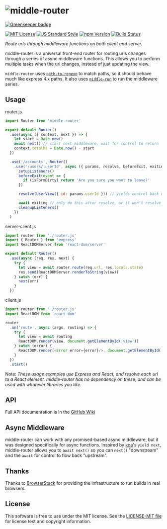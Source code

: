 # ![middle-router][logo]

[![Greenkeeper badge](https://badges.greenkeeper.io/thetalecrafter/middle-router.svg)](https://greenkeeper.io/)

[![MIT License][license-image]][LICENSE]
[![JS Standard Style][style-image]][style]
[![npm Version][npm-image]][npm]
[![Build Status][build-image]][build]

_Route urls through middleware functions on both client and server._

middle-router is a universal front-end router for routing urls changes through a series of async middleware functions. This allows you to perform multiple tasks when the url changes, instead of just updating the view.

`middle-router` uses [`path-to-regexp`][path-to-regexp] to match paths, so it should behave much like express 4.x paths.
It also uses [`middle-run`][middle-run] to run the middleware series.


Usage
-----

router.js
```js
import Router from 'middle-router'

export default Router()
  .use(async ({ context, next }) => {
    let start = Date.now()
    await next() // start next middleware, wait for control to return
    context.totalMs = Date.now() - start
  })

  .use('/accounts', Router()
    .use('/users/:userId', async ({ params, resolve, beforeExit, exiting }) => {
      setupListeners()
      beforeExit(event => {
        if (isFormDirty) return 'Are you sure you want to leave?'
      })

      resolve(UserView({ id: params.userId })) // yields control back upstream

      await exiting // only do this after resolve, or it won't resolve until next url change!!
      cleanupListeners()
    })
  )
```

server-client.js
```js
import router from './router.js'
import { Router } from 'express'
import ReactDOMServer from 'react-dom/server'

export default Router()
  .use(async (req, res, next) {
    try {
      let view = await router.route(req.url, res.locals.state)
      res.send(ReactDOMServer.renderToString(view))
    } catch (err) {
      next(err)
    }
  })
```

client.js
```js
import router from './router.js'
import ReactDOM from 'react-dom'

router
  .on('route', async (args, routing) => {
    try {
      let view = await routing
      ReactDOM.render(view, document.getElementById('view'))
    } catch (error) {
      ReactDOM.render(<Error error={error}/>, document.getElementById('view'))
    }
  })
  .start()
```

Note: _These usage examples use Express and React, and resolve each url to a React element. middle-router has no dependency on these, and can be used with whatever libraries you like._


API
---

Full API documentation is in the [GitHub Wiki][wiki]


Async Middleware
----------------

middle-router can work with any promised-based async middleware, but it was designed specifically for async functions. Inspired by [koa][koa]'s `yield next`, middle-router allows you to `await next()` so you can `next()` "downstream" and the `await` for control to flow back "upstream".


Thanks
------

Thanks to [BrowserStack](https://www.browserstack.com/) for providing the infrastructure to run builds in real browsers.


License
-------

This software is free to use under the MIT license. See the [LICENSE-MIT file][LICENSE] for license text and copyright information.


[logo]: https://cdn.rawgit.com/thetalecrafter/middle-router/f15320d/logo.svg
[npm]: https://www.npmjs.org/package/middle-router
[npm-image]: https://img.shields.io/npm/v/middle-router.svg
[build]: https://travis-ci.org/thetalecrafter/middle-router
[build-image]: https://img.shields.io/travis/thetalecrafter/middle-router.svg
[style]: https://github.com/feross/standard
[style-image]: https://img.shields.io/badge/code%20style-standard-brightgreen.svg
[license-image]: https://img.shields.io/npm/l/middle-router.svg
[path-to-regexp]: https://github.com/pillarjs/path-to-regexp
[middle-run]: https://github.com/thetalecrafter/middle-run
[wiki]: https://github.com/thetalecrafter/middle-router/wiki/api
[koa]: http://koajs.com
[LICENSE]: https://github.com/thetalecrafter/middle-router/blob/master/LICENSE-MIT
